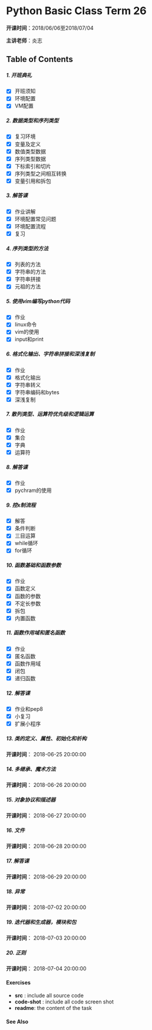 # Python Basic Class Term 26
**开课时间**：2018/06/06至2018/07/04 

**主讲老师**：炎志

## Table of Contents

##### 1. 开班典礼

- [x] 开班须知
- [x] 环境配置
- [x] VM配置

##### 2. 数据类型和序列类型

- [x] 复习环境
- [x] 变量及定义
- [x] 数值类型数据
- [x] 序列类型数据
- [x] 下标索引和切片
- [x] 序列类型之间相互转换
- [x] 变量引用和拆包

##### 3. 解答课

- [x] 作业讲解
- [x] 环境配置常见问题
- [x] 环境配置流程
- [x] 复习

##### 4. 序列类型的方法

- [x] 列表的方法
- [x] 字符串的方法
- [x] 字符串拼接
- [x] 元祖的方法

##### 5. 使用vim编写python代码

- [x] 作业
- [x] linux命令
- [x] vim的使用
- [x] input和print

##### 6. 格式化输出、字符串拼接和深浅复制

- [x] 作业
- [x] 格式化输出
- [x] 字符串转义
- [x] 字符串编码和bytes
- [x] 深浅复制

##### 7. 散列类型、运算符优先级和逻辑运算

- [x] 作业
- [x] 集合
- [x] 字典
- [x] 运算符

##### 8. 解答课

- [x] 作业
- [x] pychram的使用

##### 9. 控x制流程

- [x] 解答
- [x] 条件判断
- [x] 三目运算
- [x] while循环
- [x] for循环

##### 10. 函数基础和函数参数

- [x] 作业
- [x] 函数定义
- [x] 函数的参数
- [x] 不定长参数
- [x] 拆包
- [x] 内置函数

##### 11. 函数作用域和匿名函数

- [x] 作业
- [x] 匿名函数
- [x] 函数作用域
- [x] 闭包
- [x] 递归函数

##### 12. 解答课

- [x] 作业和pep8
- [x] 小复习
- [x] 扩展小程序

##### 13. 类的定义、属性、初始化和析构

**开课时间**： 2018-06-25 20:00:00

##### 14. 多继承、魔术方法

**开课时间**： 2018-06-26 20:00:00

##### 15. 对象协议和描述器

**开课时间**： 2018-06-27 20:00:00

##### 16. 文件

**开课时间**： 2018-06-28 20:00:00

##### 17. 解答课

**开课时间**： 2018-06-29 20:00:00

##### 18. 异常

**开课时间**： 2018-07-02 20:00:00

##### 19. 迭代器和生成器，模块和包

**开课时间**： 2018-07-03 20:00:00

##### 20. 正则

**开课时间**： 2018-07-04 20:00:00



####  Exercises

- **src** : include all source code
- **code-shot** : include all code screen shot
- **readme**: the content of the task

#### See Also


